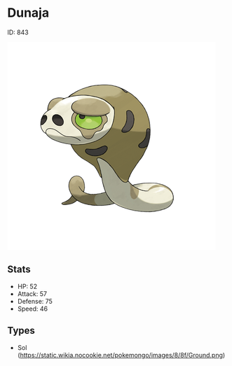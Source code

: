 # Dunaja


ID: 843

![](https://raw.githubusercontent.com/PokeAPI/sprites/master/sprites/pokemon/other/official-artwork/843.png "Dunaja")

## Stats


 - HP: 52
 - Attack: 57
 - Defense: 75
 - Speed: 46

## Types


 - Sol (https://static.wikia.nocookie.net/pokemongo/images/8/8f/Ground.png)
